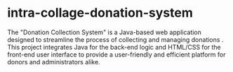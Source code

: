 # intra-collage-donation-system
The "Donation Collection System" is a Java-based web application designed to streamline the process of  collecting and managing donations .  This project integrates Java for the back-end logic and HTML/CSS for the front-end user interface to provide a user-friendly and efficient platform for donors and administrators alike.

